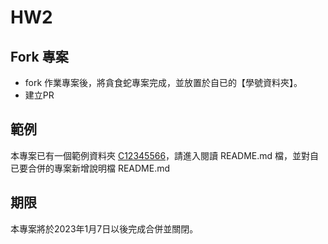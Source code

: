 # HW2
## Fork 專案
- fork 作業專案後，將貪食蛇專案完成，並放置於自已的【學號資料夾】。
- 建立PR

## 範例
本專案已有一個範例資料夾 [C12345566](https://github.com/pychang-ai/112-1_web_hw2_js_game.github.io/tree/main/C12345566)，請進入閱讀 README.md 檔，並對自已要合併的專案新增說明檔 README.md

## 期限
本專案將於2023年1月7日以後完成合併並關閉。
